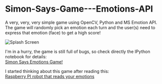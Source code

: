 # Simon-Says-Game---Emotions-API
A very, very, very simple game using OpenCV, Python and MS Emotion API. The game will randomly pick an emotion each turn and the user(s) need to express that emotion (face) to get a high score!

![Splash Screen](https://raw.githubusercontent.com/ricardodeazambuja/Simon-Says-Game---Emotions-API/master/SimonSaysGame.png)

I'm in a hurry, the game is still full of bugs, so check directly the IPython notebook for details:  
[Simon Says Emotions Game!](https://github.com/ricardodeazambuja/Simon-Says-Game---Emotions-API/blob/master/Simon%20Says%20Emotions%20Game.ipynb)


I started thinking about this game after reading this:  
[Raspberry PI robot that reads your emotions](http://hackaday.com/2016/11/17/raspberry-pi-robot-that-reads-your-emotions/)
